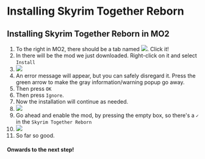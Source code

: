 # Installing Skyrim Together Reborn

## Installing Skyrim Together Reborn in MO2

1. To the right in MO2, there should be a tab named ![](https://i.imgur.com/9e8p9jj.png). Click it!
2. In there will be the mod we just downloaded. Right-click on it and select `Install`
3. ![](https://i.imgur.com/FmwjfYA.png)
4. An error message will appear, but you can safely disregard it. Press the green arrow to make the gray information/warning popup go away.
5. Then press `OK`
6. Then press `Ignore`.
7. Now the installation will continue as needed.
8. ![](https://i.imgur.com/zmkOOsL.gif)
9. Go ahead and enable the mod, by pressing the empty box, so there's a `✓` in the `Skyrim Together Reborn`
10. ![](https://i.imgur.com/3T2m3DB.gif)
11. So far so good.

#### Onwards to the next step!
